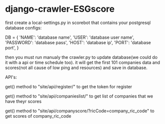 # django-crawler-ESGscore

first create a local-settings.py in scorebot that contains your postgresql database configs:

DB = { 'NAME': 'database name', 'USER': 'database user name', 'PASSWORD': 'database pass', 'HOST': 'database ip', 'PORT': 'database port', }


then you must run manualy the crawler.py to update database(we could do it with a api or time schedule too). it will get the first 101 companies data and scores(not all cause of low ping and resources) and save in database.

API's:

  get() method to "site/api/register/" to get the token for register
  
  get() method to "site/api/companieslist/" to get list of companies that we have theyr scores
  
  get() method to "site/api/companyscore/?ricCode=company_ric_code" to get scores of company_ric_code
